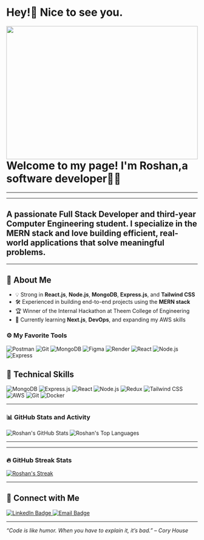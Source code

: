 # Hey!👋 Nice to see you.

<img src="https://img.freepik.com/vector-premium/hello-world-es-palabra-simple-primera-programacion-programador_48644-298.jpg" align="left" height="350" width="100%" />

---
---
# Welcome to my page! I'm Roshan,a software developer👨‍💻
---
---
A passionate **Full Stack Developer** and third-year Computer Engineering student. I specialize in the **MERN stack** and love building efficient, real-world applications that solve meaningful problems.
---

---

## 🚀 About Me

- 💡 Strong in **React.js**, **Node.js**, **MongoDB**, **Express.js**, and **Tailwind CSS**
- 🛠️ Experienced in building end-to-end projects using the **MERN stack**
- 🏆 Winner of the Internal Hackathon at Theem College of Engineering
- 🌱 Currently learning **Next.js**, **DevOps**, and expanding my AWS skills

### ⚙️ My Favorite Tools

![Postman](https://img.shields.io/badge/API-Postman-orange?style=for-the-badge&logo=postman&logoColor=white)
![Git](https://img.shields.io/badge/Version--Control-Git-black?style=for-the-badge&logo=git&logoColor=white)
![MongoDB](https://img.shields.io/badge/Database-MongoDB-4ea94b?style=for-the-badge&logo=mongodb&logoColor=white)
![Figma](https://img.shields.io/badge/Design-Figma-a259ff?style=for-the-badge&logo=figma&logoColor=white)
![Render](https://img.shields.io/badge/Hosting-Render-3f3fff?style=for-the-badge&logo=render&logoColor=white)
![React](https://img.shields.io/badge/Frontend-React-61DAFB?style=for-the-badge&logo=react&logoColor=black)
![Node.js](https://img.shields.io/badge/Backend-Node.js-339933?style=for-the-badge&logo=node.js&logoColor=white)
![Express](https://img.shields.io/badge/Server-Express-000000?style=for-the-badge&logo=express&logoColor=white)

## 🧠 Technical Skills

![MongoDB](https://img.shields.io/badge/-MongoDB-4ea94b?style=for-the-badge&logo=mongodb&logoColor=white)
![Express.js](https://img.shields.io/badge/-Express.js-000000?style=for-the-badge&logo=express&logoColor=white)
![React](https://img.shields.io/badge/-React-61DAFB?style=for-the-badge&logo=react&logoColor=black)
![Node.js](https://img.shields.io/badge/-Node.js-339933?style=for-the-badge&logo=node.js&logoColor=white)
![Redux](https://img.shields.io/badge/-Redux-764ABC?style=for-the-badge&logo=redux&logoColor=white)
![Tailwind CSS](https://img.shields.io/badge/-TailwindCSS-38B2AC?style=for-the-badge&logo=tailwind-css&logoColor=white)
![AWS](https://img.shields.io/badge/-AWS-232F3E?style=for-the-badge&logo=amazon-aws&logoColor=white)
![Git](https://img.shields.io/badge/-Git-F05032?style=for-the-badge&logo=git&logoColor=white)
![Docker](https://img.shields.io/badge/-Docker-2496ED?style=for-the-badge&logo=docker&logoColor=white)

---

### 📊 GitHub Stats and Activity

![Roshan's GitHub Stats](https://github-readme-stats.vercel.app/api?username=Roshan-Singh-06&show_icons=true&theme=radical&border_radius=10)
![Roshan's Top Languages](https://github-readme-stats.vercel.app/api/top-langs/?username=Roshan-Singh-06&layout=compact&theme=radical)


---
---

### 🔥 GitHub Streak Stats

[![Roshan's Streak](https://github-readme-streak-stats.herokuapp.com?user=Roshan-Singh-06&theme=radical&border_radius=10)](https://git.io/streak-stats)

---

## 🤝 Connect with Me

<p align="left">
  <a href="https://www.linkedin.com/in/roshan-singh-0602/" target="_blank">
    <img src="https://img.shields.io/badge/-Roshan%20Singh-blue?style=for-the-badge&logo=Linkedin&logoColor=white" alt="LinkedIn Badge"/>
  </a>
  <a href="mailto:singh06xyz@gmail.com" target="_blank">
    <img src="https://img.shields.io/badge/-singh06xyz@gmail.com-c14438?style=for-the-badge&logo=Gmail&logoColor=white" alt="Email Badge"/>
  </a>
</p>

---




*“Code is like humor. When you have to explain it, it’s bad.” – Cory House*
